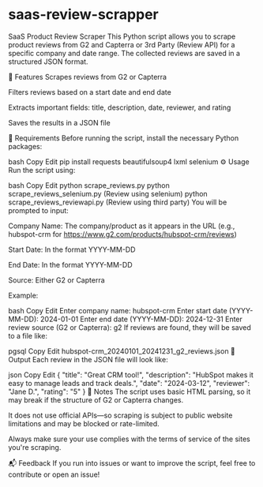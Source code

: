 # saas-review-scrapper
SaaS Product Review Scraper
This Python script allows you to scrape product reviews from G2 and Capterra  or 3rd Party (Review API) for a specific company and date range. The collected reviews are saved in a structured JSON format.

🚀 Features
Scrapes reviews from G2 or Capterra

Filters reviews based on a start date and end date

Extracts important fields: title, description, date, reviewer, and rating

Saves the results in a JSON file

🧰 Requirements
Before running the script, install the necessary Python packages:

bash
Copy
Edit
pip install requests beautifulsoup4 lxml selenium
⚙️ Usage
Run the script using:

bash
Copy
Edit
python scrape_reviews.py
python scrape_reviews_selenium.py (Review using selenium)
python scrape_reviews_reviewapi.py (Review using third party)
You will be prompted to input:

Company Name: The company/product as it appears in the URL (e.g., hubspot-crm for https://www.g2.com/products/hubspot-crm/reviews)

Start Date: In the format YYYY-MM-DD

End Date: In the format YYYY-MM-DD

Source: Either G2 or Capterra

Example:

bash
Copy
Edit
Enter company name: hubspot-crm
Enter start date (YYYY-MM-DD): 2024-01-01
Enter end date (YYYY-MM-DD): 2024-12-31
Enter review source (G2 or Capterra): g2
If reviews are found, they will be saved to a file like:

pgsql
Copy
Edit
hubspot-crm_20240101_20241231_g2_reviews.json
📁 Output
Each review in the JSON file will look like:

json
Copy
Edit
{
  "title": "Great CRM tool!",
  "description": "HubSpot makes it easy to manage leads and track deals.",
  "date": "2024-03-12",
  "reviewer": "Jane D.",
  "rating": "5"
}
📝 Notes
The script uses basic HTML parsing, so it may break if the structure of G2 or Capterra changes.

It does not use official APIs—so scraping is subject to public website limitations and may be blocked or rate-limited.

Always make sure your use complies with the terms of service of the sites you're scraping.

📬 Feedback
If you run into issues or want to improve the script, feel free to contribute or open an issue!
